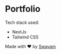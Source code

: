 # Portfolio

Tech stack used:

- NextJs
- Tailwind CSS

Made with ❤️ by [Swayam]("https://github.com/swayamterode")
